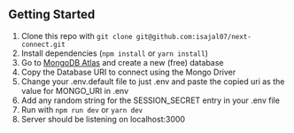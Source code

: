 ## Getting Started

1. Clone this repo with `git clone git@github.com:isajal07/next-connect.git`
2. Install dependencies (`npm install` or `yarn install`)
3. Go to [MongoDB Atlas](mongodb.com) and create a new (free) database
4. Copy the Database URI to connect using the Mongo Driver
5. Change your .env.default file to just .env and paste the copied uri as the value for MONGO_URI in .env
6. Add any random string for the SESSION_SECRET entry in your .env file
7. Run with `npm run dev` or `yarn dev`
8. Server should be listening on localhost:3000

